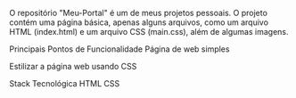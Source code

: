 O repositório "Meu-Portal" é um de meus projetos pessoais.
O projeto contém uma página básica, apenas alguns arquivos, como um arquivo HTML (index.html) e um arquivo CSS (main.css), além de algumas imagens.

Principais Pontos de Funcionalidade
Página de web simples

Estilizar a página web usando CSS

Stack Tecnológica
HTML
CSS
